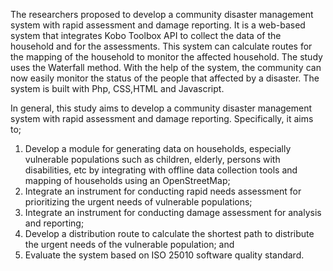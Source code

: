 

The researchers proposed to develop a community disaster management system with rapid assessment and damage reporting. It is a web-based system that integrates Kobo Toolbox API to collect the data of the household and for the assessments. This system can calculate routes for the mapping of the household to monitor the affected household. The study uses the Waterfall method. With the help of the system, the community can now easily monitor the status of the people that affected by a disaster. The system is  built with Php, CSS,HTML and Javascript.

In general, this study aims to develop a community disaster management system with rapid assessment and damage reporting. 
Specifically, it aims to; 
1.	Develop a module for generating data on households, especially vulnerable populations such as children, elderly, persons with disabilities, etc by integrating with offline data collection tools and mapping of households using an OpenStreetMap; 
2.	Integrate an instrument for conducting rapid needs assessment for prioritizing the urgent needs of vulnerable populations; 
3.	Integrate an instrument for conducting damage assessment for analysis and reporting; 
4.	Develop a distribution route to calculate the shortest path to distribute the urgent needs of the vulnerable population; and 
5.	Evaluate the system based on ISO 25010 software quality standard.

